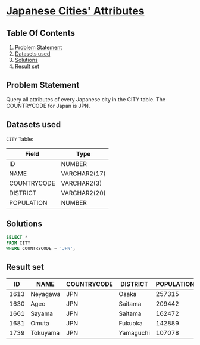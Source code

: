 # [Japanese Cities' Attributes](https://www.hackerrank.com/challenges/japanese-cities-attributes/)

## Table Of Contents
1. [Problem Statement]()
2. [Datasets used]()
3. [Solutions]()
4. [Result set]()

## Problem Statement

Query all attributes of every Japanese city in the CITY table. The COUNTRYCODE for Japan is JPN.

## Datasets used

```CITY``` Table:

| Field       | Type         |
|-------------|--------------|
| ID          | NUMBER       |
| NAME        | VARCHAR2(17) |
| COUNTRYCODE | VARCHAR2(3)  |
| DISTRICT    | VARCHAR2(20) |
| POPULATION  | NUMBER       |

## Solutions

```sql
SELECT * 
FROM CITY
WHERE COUNTRYCODE = 'JPN';
```

## Result set

| ID   | NAME     | COUNTRYCODE | DISTRICT  | POPULATION |
|------|----------|-------------|-----------|------------|
| 1613 | Neyagawa | JPN         | Osaka     | 257315     |
| 1630 | Ageo     | JPN         | Saitama   | 209442     |
| 1661 | Sayama   | JPN         | Saitama   | 162472     |
| 1681 | Omuta    | JPN         | Fukuoka   | 142889     |
| 1739 | Tokuyama | JPN         | Yamaguchi | 107078     |